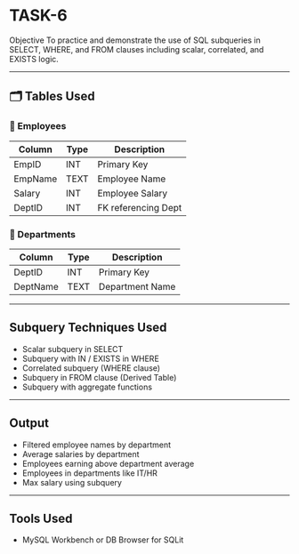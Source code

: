 # TASK-6
Objective
To practice and demonstrate the use of SQL subqueries in SELECT, WHERE, and FROM clauses including scalar, correlated, and EXISTS logic.

---

## 🗂 Tables Used

### 🔸 Employees
| Column   | Type | Description          |
|----------|------|----------------------|
| EmpID    | INT  | Primary Key          |
| EmpName  | TEXT | Employee Name        |
| Salary   | INT  | Employee Salary      |
| DeptID   | INT  | FK referencing Dept  |

### 🔸 Departments
| Column   | Type | Description       |
|----------|------|-------------------|
| DeptID   | INT  | Primary Key       |
| DeptName | TEXT | Department Name   |

---

##  Subquery Techniques Used

- Scalar subquery in SELECT
- Subquery with IN / EXISTS in WHERE
- Correlated subquery (WHERE clause)
- Subquery in FROM clause (Derived Table)
- Subquery with aggregate functions

---

##  Output
- Filtered employee names by department
- Average salaries by department
- Employees earning above department average
- Employees in departments like IT/HR
- Max salary using subquery

---

##  Tools Used
- MySQL Workbench or DB Browser for SQLit
